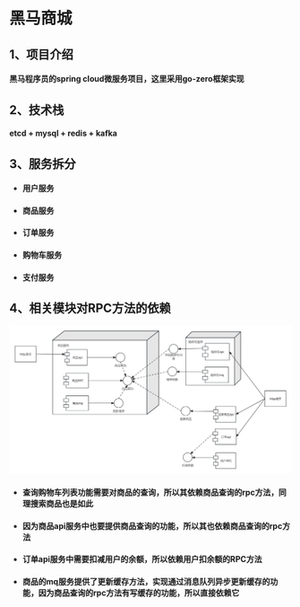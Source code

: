 # 黑马商城

## 1、项目介绍

#### 黑马程序员的spring cloud微服务项目，这里采用go-zero框架实现

## 2、技术栈

#### etcd + mysql + redis + kafka

## 3、服务拆分

- #### 用户服务

- #### 商品服务

- #### 订单服务

- #### 购物车服务

- #### 支付服务

## 4、相关模块对RPC方法的依赖

![](./img/项目构件图.jpg)

- #### 查询购物车列表功能需要对商品的查询，所以其依赖商品查询的rpc方法，同理搜索商品也是如此

- #### 因为商品api服务中也要提供商品查询的功能，所以其也依赖商品查询的rpc方法

- #### 订单api服务中需要扣减用户的余额，所以依赖用户扣余额的RPC方法

- #### 商品的mq服务提供了更新缓存方法，实现通过消息队列异步更新缓存的功能，因为商品查询的rpc方法有写缓存的功能，所以直接依赖它